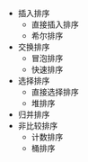 
- 插入排序
	- 直接插入排序
	- 希尔排序
- 交换排序
	- 冒泡排序
	- 快速排序
- 选择排序
	- 直接选择排序
	- 堆排序
- 归并排序
- 非比较排序
	- 计数排序
	- 桶排序